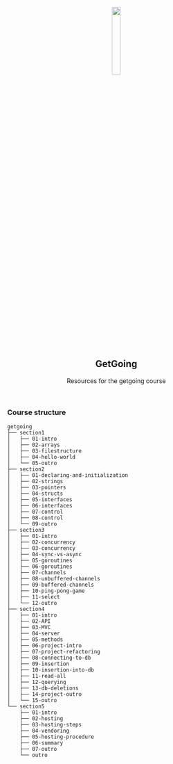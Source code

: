  <p align="center">
  
 <img src="https://user-images.githubusercontent.com/30529572/62086164-27cd5380-b27b-11e9-8a3d-53a41e1aca84.png" width=20% />
 
 </p>
 
 <h2 align="center"> GetGoing </h2>

<p align="center"> Resources for the getgoing course </p>
  


<br>

### Course structure

```
getgoing
├── section1
│   ├── 01-intro
│   ├── 02-arrays
│   ├── 03-filestructure
│   ├── 04-hello-world
│   └── 05-outro
├── section2
│   ├── 01-declaring-and-initialization
│   ├── 02-strings
│   ├── 03-pointers
│   ├── 04-structs
│   ├── 05-interfaces
│   ├── 06-interfaces
│   ├── 07-control
│   ├── 08-control
│   └── 09-outro
├── section3
│   ├── 01-intro
│   ├── 02-concurrency
│   ├── 03-concurrency
│   ├── 04-sync-vs-async
│   ├── 05-goroutines
│   ├── 06-goroutines
│   ├── 07-channels
│   ├── 08-unbuffered-channels
│   ├── 09-buffered-channels
│   ├── 10-ping-pong-game
│   ├── 11-select
│   └── 12-outro
├── section4
│   ├── 01-intro
│   ├── 02-API
│   ├── 03-MVC
│   ├── 04-server
│   ├── 05-methods
│   ├── 06-project-intro
│   ├── 07-project-refactoring
│   ├── 08-connecting-to-db
│   ├── 09-insertion
│   ├── 10-insertion-into-db
│   ├── 11-read-all
│   ├── 12-querying
│   ├── 13-db-deletions
│   ├── 14-project-outro
│   └── 15-outro
└── section5
    ├── 01-intro
    ├── 02-hosting
    ├── 03-hosting-steps
    ├── 04-vendoring
    ├── 05-hosting-procedure
    ├── 06-summary
    ├── 07-outro
    └── outro
```
